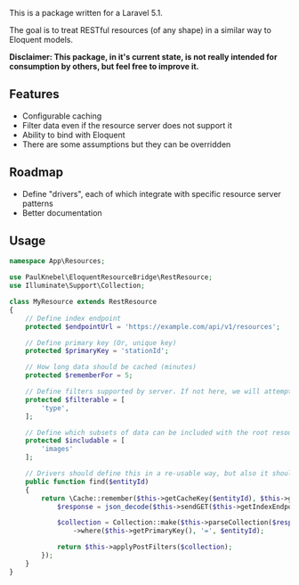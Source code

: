 This is a package written for a Laravel 5.1. 

The goal is to treat RESTful resources (of any shape) in a similar way to Eloquent models.

**Disclaimer: This package, in it's current state, is not really intended for consumption by others, but feel free to improve it.**

## Features
 - Configurable caching
 - Filter data even if the resource server does not support it
 - Ability to bind with Eloquent
 - There are some assumptions but they can be overridden

## Roadmap
 - Define "drivers", each of which integrate with specific resource server patterns
 - Better documentation

## Usage
```php
namespace App\Resources;

use PaulKnebel\EloquentResourceBridge\RestResource;
use Illuminate\Support\Collection;

class MyResource extends RestResource
{
    // Define index endpoint
    protected $endpointUrl = 'https://example.com/api/v1/resources';

    // Define primary key (Or, unique key)
    protected $primaryKey = 'stationId';

    // How long data should be cached (minutes)
    protected $rememberFor = 5;

    // Define filters supported by server. If not here, we will attempt to filter them by the data itself
    protected $filterable = [
        'type',
    ];

    // Define which subsets of data can be included with the root resource
    protected $includable = [
        'images'
    ];

    // Drivers should define this in a re-usable way, but also it should be extendable within each resource-type itself
    public function find($entityId)
    {
        return \Cache::remember($this->getCacheKey($entityId), $this->getRememberFor(), function () use ($entityId) {
            $response = json_decode($this->sendGET($this->getIndexEndpointUrl(), $this->query)->getBody(), true);

            $collection = Collection::make($this->parseCollection($response))
                ->where($this->getPrimaryKey(), '=', $entityId);

            return $this->applyPostFilters($collection);
        });
    }
}
```
